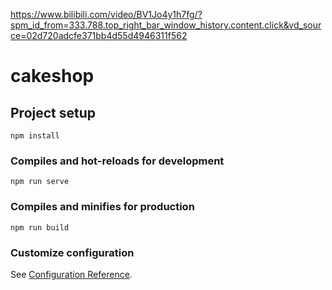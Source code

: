 https://www.bilibili.com/video/BV1Jo4y1h7fg/?spm_id_from=333.788.top_right_bar_window_history.content.click&vd_source=02d720adcfe371bb4d55d4946311f562
# cakeshop

## Project setup
```
npm install
```

### Compiles and hot-reloads for development
```
npm run serve
```

### Compiles and minifies for production
```
npm run build
```

### Customize configuration
See [Configuration Reference](https://cli.vuejs.org/config/).
